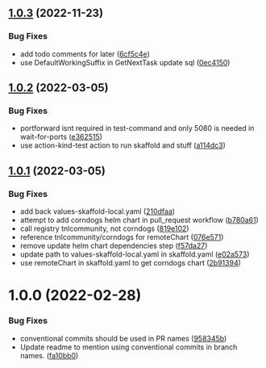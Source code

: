 ## [1.0.3](https://github.com/TnLCommunity/corndogs/compare/v1.0.2...v1.0.3) (2022-11-23)


### Bug Fixes

* add todo comments for later ([6cf5c4e](https://github.com/TnLCommunity/corndogs/commit/6cf5c4ed6d6377a88dd5a4ca8d9af255d9985184))
* use DefaultWorkingSuffix in GetNextTask update sql ([0ec4150](https://github.com/TnLCommunity/corndogs/commit/0ec415005636abdba934d6585a01ceefaf29f2e4))

## [1.0.2](https://github.com/TnLCommunity/corndogs/compare/v1.0.1...v1.0.2) (2022-03-05)


### Bug Fixes

* portforward isnt required in test-command and only 5080 is needed in wait-for-ports ([e362515](https://github.com/TnLCommunity/corndogs/commit/e3625156481e5ac5af40c7b3e39642e15d2a17dc))
* use action-kind-test action to run skaffold and stuff ([a114dc3](https://github.com/TnLCommunity/corndogs/commit/a114dc312aa24b6e24c7c6e3ba71ed3727f8cea7))

## [1.0.1](https://github.com/TnLCommunity/corndogs/compare/v1.0.0...v1.0.1) (2022-03-05)


### Bug Fixes

* add back values-skaffold-local.yaml ([210dfaa](https://github.com/TnLCommunity/corndogs/commit/210dfaa1eb7ca7f321fe9c40b970b7723a9c0e68))
* attempt to add corndogs helm chart in pull_request workflow ([b780a61](https://github.com/TnLCommunity/corndogs/commit/b780a61d5cbf0f20a57b8ae4d2c36ed8ffc7bf1a))
* call registry tnlcommunity, not corndogs ([819e102](https://github.com/TnLCommunity/corndogs/commit/819e1020a0122e6f331329407beceaefca5b1f95))
* reference tnlcommunity/corndogs for remoteChart ([076e571](https://github.com/TnLCommunity/corndogs/commit/076e57137c79cfc5426e3278c4cdc13664de10cf))
* remove update helm chart dependencies step ([f57da27](https://github.com/TnLCommunity/corndogs/commit/f57da27ec35a667798c77e89dcd1c954e9aa9c87))
* update path to values-skaffold-local.yaml in skaffold.yaml ([e02a573](https://github.com/TnLCommunity/corndogs/commit/e02a5734161e5792b7937df414b4dd3659a3de3b))
* use remoteChart in skaffold.yaml to get corndogs chart ([2b91394](https://github.com/TnLCommunity/corndogs/commit/2b913947fc6afa30f3dad0b939a98ab51eaccf67))

# 1.0.0 (2022-02-28)


### Bug Fixes

* conventional commits should be used in PR names ([958345b](https://github.com/TnLCommunity/corndogs/commit/958345b87067eaa9584231b7436d9ec5622adc28))
* Update readme to mention using conventional commits in branch names. ([fa10bb0](https://github.com/TnLCommunity/corndogs/commit/fa10bb038d248dc0cf98f3577f4e2eeb08df6e04))

